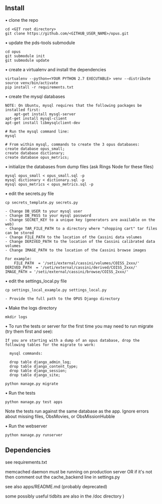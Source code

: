 ## Install

• clone the repo

    cd <GIT root directory>
    git clone https://github.com/<GITHUB_USER_NAME>/opus.git

• update the pds-tools submodule

    cd opus
    git submodule init
    git submodule update

• create a virtualenv and install the dependencies

    virtualenv --python=<YOUR PYTHON 2.7 EXECUTABLE> venv --distribute
    source venv/bin/activate
    pip install -r requirements.txt

• create the mysql databases

    NOTE: On Ubuntu, mysql requires that the following packages be installed first:
        apt-get install mysql-server
	apt-get install mysql-client
	apt-get install libmysqlclient-dev

    # Run the mysql command line:
    mysql
    
    # From within mysql, commands to create the 3 opus databases:  
    create database opus_small;  
    create database dictionary;
    create database opus_metrics;

• initialize the databases from dump files (ask Rings Node for these files)

    mysql opus_small < opus_small.sql -p
    mysql dictionary < dictionary.sql -p
    mysql opus_metrics < opus_metrics.sql -p

• edit the secrets.py file

    cp secrets_template.py secrets.py
    
    - Change DB_USER to your mysql user
    - Change DB_PASS to your mysql password
    - Change SECRET_KEY to a unique key (generators are available on the web)
    - Change TAR_FILE_PATH to a directory where "shopping cart" tar files can be stored
    - Change FILE_PATH to the location of the Cassini data volumes
    - Change DERIVED_PATH to the location of the Cassini calibrated data volumes
    - Change IMAGE_PATH to the location of the Cassini browse images

    For example:
    	FILE_PATH  = '/seti/external/cassini/volumes/COISS_2xxx/'
	DERIVED_PATH  = '/seti/external/cassini/derived/COISS_2xxx/'
	IMAGE_PATH = '/seti/external/cassini/browse/COISS_2xxx/'
	
• edit the settings_local.py file

    cp settings_local_example.py settings_local.py
    
    - Provide the full path to the OPUS Django directory

• Make the logs directory

    mkdir logs

• To run the tests or server for the first time you may need to run migrate (try them first and see):

	If you are starting with a dump of an opus database, drop the following tables for the migrate to work:

	  mysql commands:
	  
	  drop table django_admin_log;
	  drop table django_content_type;
	  drop table django_session;
	  drop table django_site;

    python manage.py migrate

• Run the tests

    python manage.py test apps

  Note the tests run against the same database as the app. Ignore errors about missing files, ObsMovies, or ObsMissionHubble

• Run the webserver

	python manage.py runserver



## Dependencies

see requirements.txt

memcached daemon must be running on production server OR if it's not then comment out the cache_backend line in settings.py

see also apps/README.md (probably deprecated)

some possibly useful tidbits are also in the /doc directory )
